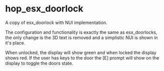 # hop_esx_doorlock
A copy of esx_doorlock with NUI implementation.

The configuration and functionality is exactly the same as esx_doorlocks, the only change is the 3D text is removed and a simplistic NUI is shown in it's place.

When unlocked, the display will show green and when locked the display shows red. If the user has keys to the door the [E] prompt will show on the display to toggle the doors state.
